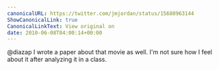 ```yaml
---
canonicalURL: https://twitter.com/jmjordan/status/15680963144
ShowCanonicalLink: true
CanonicalLinkText: View original on
date: 2010-06-08T04:00:14+00:00
---
```

@diazap I wrote a paper about that movie as well. I'm not sure how I feel about it after analyzing it in a class.